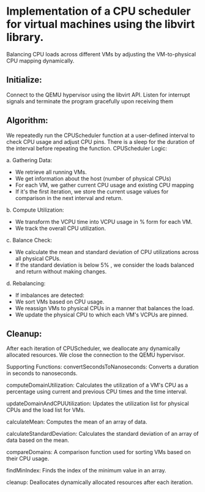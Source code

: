 # Implementation of a CPU scheduler for virtual machines using the libvirt library. 

Balancing CPU loads across different VMs by adjusting the VM-to-physical CPU mapping dynamically.

## Initialize:

Connect to the QEMU hypervisor using the libvirt API.
Listen for interrupt signals and terminate the program gracefully upon receiving them

## Algorithm:

We repeatedly run the CPUScheduler function at a user-defined interval to check CPU usage and adjust CPU pins.
There is a sleep for the duration of the interval before repeating the function.
CPUScheduler Logic:

a. Gathering Data:
- We retrieve all running VMs.
- We get information about the host (number of physical CPUs)
- For each VM, we gather current CPU usage and existing CPU mapping
- If it's the first iteration, we store the current usage values for comparison in the next interval and return.

b. Compute Utilization:
- We transform the VCPU time into VCPU usage in % form for each VM.
- We track the overall CPU utilization.

c. Balance Check:
- We calculate the mean and standard deviation of CPU utilizations across all physical CPUs.
- If the standard deviation is below 5% , we consider the loads balanced and return without making changes.

d. Rebalancing:
- If imbalances are detected:
- We sort VMs based on CPU usage.
- We reassign VMs to physical CPUs in a manner that balances the load.
- We update the physical CPU to which each VM's VCPUs are pinned.

## Cleanup:

After each iteration of CPUScheduler, we deallocate any dynamically allocated resources.
We close the connection to the QEMU hypervisor.

Supporting Functions:
convertSecondsToNanoseconds: Converts a duration in seconds to nanoseconds.

computeDomainUtilization: Calculates the utilization of a VM's CPU as a percentage using current and previous CPU times and the time interval.

updateDomainAndCPUUtilization: Updates the utilization list for physical CPUs and the load list for VMs.

calculateMean: Computes the mean of an array of data.

calculateStandardDeviation: Calculates the standard deviation of an array of data based on the mean.

compareDomains: A comparison function used for sorting VMs based on their CPU usage.

findMinIndex: Finds the index of the minimum value in an array.

cleanup: Deallocates dynamically allocated resources after each iteration.
